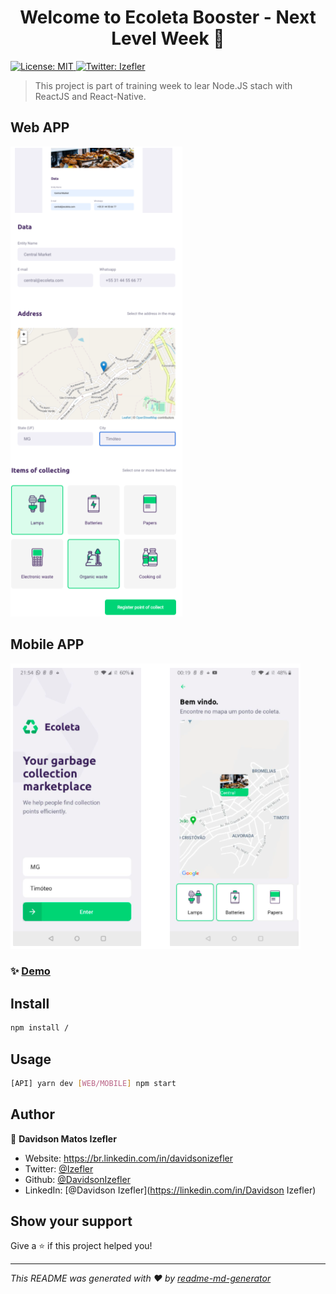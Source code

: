 <h1 align="center">Welcome to Ecoleta Booster - Next Level Week 👋</h1>
<p>
  <a href="#" target="_blank">
    <img alt="License: MIT" src="https://img.shields.io/badge/License-MIT-yellow.svg" />
  </a>
  <a href="https://twitter.com/Izefler" target="_blank">
    <img alt="Twitter: Izefler" src="https://img.shields.io/twitter/follow/Izefler.svg?style=social" />
  </a>
</p>

> This project is part of training week to lear Node.JS stach with ReactJS and React-Native.

## Web APP
![](https://github.com/DavidsonIzefler/NLW-01/blob/master/images_README/WebAPP.png)

## Mobile APP
![](https://github.com/DavidsonIzefler/NLW-01/blob/master/images_README/EcoletaBoosterAPP.png)

### ✨ [Demo](https://www.figma.com/file/1SxgOMojOB2zYT0Mdk28lB/?viewer=1&node-id=)

## Install

```sh
npm install / 
```

## Usage

```sh
[API] yarn dev [WEB/MOBILE] npm start 
```

## Author

👤 **Davidson Matos Izefler**

* Website: https://br.linkedin.com/in/davidsonizefler
* Twitter: [@Izefler](https://twitter.com/Izefler)
* Github: [@DavidsonIzefler](https://github.com/DavidsonIzefler)
* LinkedIn: [@Davidson Izefler](https://linkedin.com/in/Davidson Izefler)

## Show your support

Give a ⭐️ if this project helped you!

***
_This README was generated with ❤️ by [readme-md-generator](https://github.com/kefranabg/readme-md-generator)_